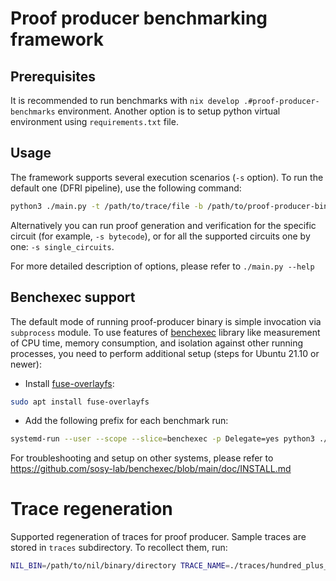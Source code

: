# Proof producer benchmarking framework

## Prerequisites

It is recommended to run benchmarks with `nix develop .#proof-producer-benchmarks` environment. Another option is to setup python virtual environment using `requirements.txt` file.

## Usage

The framework supports several execution scenarios (`-s` option). To run the default one (DFRI pipeline), use the following command:

```bash
python3 ./main.py -t /path/to/trace/file -b /path/to/proof-producer-binary [-o output_artifact_dir] # default output dir is /tmp
```

Alternatively you can run proof generation and verification for the specific circuit (for example, `-s bytecode`), or for all the supported circuits one by one: `-s single_circuits`.

For more detailed description of options, please refer to `./main.py --help`

## Benchexec support

The default mode of running proof-producer binary is simple invocation via `subprocess` module. To use features of [benchexec](https://github.com/sosy-lab/benchexec) library like measurement of CPU time, memory consumption, and isolation against other running processes, you need to perform additional setup (steps for Ubuntu 21.10 or newer):

- Install [fuse-overlayfs](https://github.com/containers/fuse-overlayfs):
```bash
sudo apt install fuse-overlayfs
```
- Add the following prefix for each benchmark run:
```bash
systemd-run --user --scope --slice=benchexec -p Delegate=yes python3 ./main.py -m benchexec <other required benchmark options>
```

For troubleshooting and setup on other systems, please refer to https://github.com/sosy-lab/benchexec/blob/main/doc/INSTALL.md

# Trace regeneration

Supported regeneration of traces for proof producer. Sample traces are stored in `traces` subdirectory. To recollect them, run:
```bash
NIL_BIN=/path/to/nil/binary/directory TRACE_NAME=./traces/hundred_plus_hundred_trace ./traces/generate_traces.sh
```
